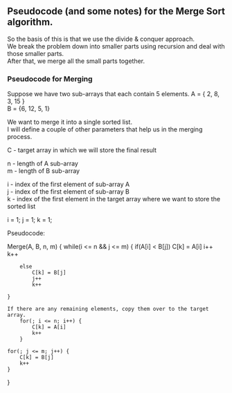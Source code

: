
## Pseudocode (and some notes) for the Merge Sort algorithm.

So the basis of this is that we use the divide & conquer approach. <br />
We break the problem down into smaller parts using recursion and deal with those smaller parts. <br />
After that, we merge all the small parts together.

### Pseudocode for Merging

Suppose we have two sub-arrays that each contain 5 elements.
A = { 2, 8, 3, 15 } <br />
B = {6, 12, 5, 1} <br />

We want to merge it into a single sorted list. <br />
I will define a couple of other parameters that help us in the merging process.

C - target array in which we will store the final result

n - length of A sub-array <br />
m - length of B sub-array <br />

i - index of the first element of sub-array A <br />
j - index of the first element of sub-array B <br />
k - index of the first element in the target array where we want to store the sorted list <br />

i = 1; j = 1; k = 1; <br />

Pseudocode: <br />

Merge(A, B, n, m) {
    while(i <= n && j <= m) {
        if(A[i] < B[j]) 
            C[k] = A[i]
            i++
            k++

        else 
            C[k] = B[j]
            j++
            k++

    }

    If there are any remaining elements, copy them over to the target array. 
        for(; i <= n; i++) {
            C[k] = A[i]
            k++
        }

    for(; j <= m; j++) {
        C[k] = B[j]
        k++
    }
}











